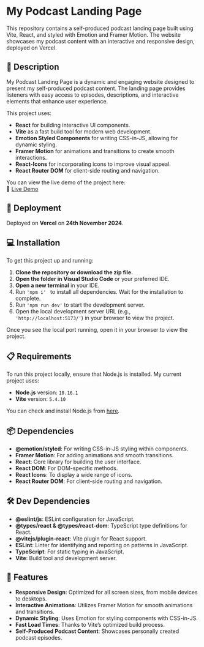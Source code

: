 # My Podcast Landing Page

This repository contains a self-produced podcast landing page built using Vite, React, and styled with Emotion and Framer Motion. The website showcases my podcast content with an interactive and responsive design, deployed on Vercel.

## 📝 Description

My Podcast Landing Page is a dynamic and engaging website designed to present my self-produced podcast content. The landing page provides listeners with easy access to episodes, descriptions, and interactive elements that enhance user experience.

This project uses:
- **React** for building interactive UI components.
- **Vite** as a fast build tool for modern web development.
- **Emotion Styled Components** for writing CSS-in-JS, allowing for dynamic styling.
- **Framer Motion** for animations and transitions to create smooth interactions.
- **React-Icons** for incorporating icons to improve visual appeal.
- **React Router DOM** for client-side routing and navigation.

You can view the live demo of the project here:  
🔗 [Live Demo](https://portfolio-tuanh.vercel.app/)

## 🚀 Deployment

Deployed on **Vercel** on **24th November 2024**.

## 💻 Installation

To get this project up and running:

1. **Clone the repository or download the zip file.**
2. **Open the folder in Visual Studio Code** or your preferred IDE. 
3. **Open a new terminal** in your IDE.
4. Run `'npm i' ` to install all dependencies. Wait for the installation to complete.
5. Run `'npm run dev'` to start the development server.
6. Open the local development server URL (e.g., `'http://localhost:5173/'`) in your browser to view the project.

Once you see the local port running, open it in your browser to view the project.

## 📋 Requirements

To run this project locally, ensure that Node.js is installed. My current project uses:

- **Node.js** version: `18.16.1`
- **Vite** version: `5.4.10`

You can check and install Node.js from [here](https://nodejs.org/en/download).

## 📦 Dependencies

- **@emotion/styled**: For writing CSS-in-JS styling within components.
- **Framer Motion**: For adding animations and smooth transitions.
- **React**: Core library for building the user interface.
- **React DOM**: For DOM-specific methods.
- **React Icons**: To display a wide range of icons.
- **React Router DOM**: For client-side routing and navigation.

## 🛠 Dev Dependencies

- **@eslint/js**: ESLint configuration for JavaScript.
- **@types/react & @types/react-dom**: TypeScript type definitions for React.
- **@vitejs/plugin-react**: Vite plugin for React support.
- **ESLint**: Linter for identifying and reporting on patterns in JavaScript.
- **TypeScript**: For static typing in JavaScript.
- **Vite**: Build tool and development server.

## 🎨 Features

- **Responsive Design**: Optimized for all screen sizes, from mobile devices to desktops.
- **Interactive Animations**: Utilizes Framer Motion for smooth animations and transitions.
- **Dynamic Styling**: Uses Emotion for styling components with CSS-in-JS.
- **Fast Load Times**: Thanks to Vite’s optimized build process.
- **Self-Produced Podcast Content**: Showcases personally created podcast episodes.


